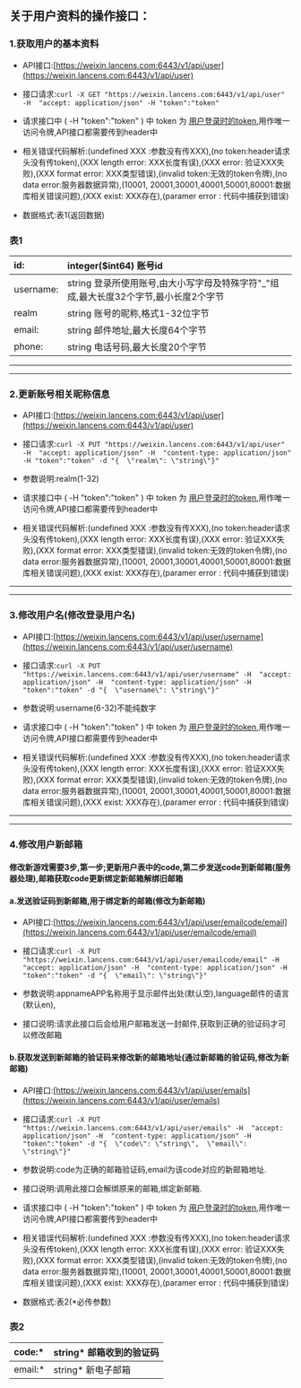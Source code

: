 ## 关于用户资料的操作接口：

### 1.获取用户的基本资料

* API接口:[https://weixin.lancens.com:6443/v1/api/user](https://weixin.lancens.com:6443/v1/api/user)
* 接口请求:`curl -X GET "https://weixin.lancens.com:6443/v1/api/user" -H  "accept: application/json" -H "token":"token"`
* 请求接口中  \(  -H "token":"token" \) 中 token 为 [用户登录时的token](http://developer.lancens.com:4000/deng-lu-yu-tui-chu.html),用作唯一访问令牌,API接口都需要传到header中

* 相关错误代码解析:\(undefined XXX :参数没有传XXX\),\(no token:header请求头没有传token\),\(XXX length error: XXX长度有误\),\(XXX error: 验证XXX失败\),\(XXX format error: XXX类型错误\),\(invalid token:无效的token令牌\),\(no data error:服务器数据异常\),\(10001, 20001,30001,40001,50001,80001:数据库相关错误问题\),\(XXX exist: XXX存在\),\(paramer error : 代码中捕获到错误\)
* 数据格式:表1\(返回数据\)

### 表1

| id: | integer\($int64\) 账号id |
| :--- | :--- |
| username: | string 登录所使用账号,由大小写字母及特殊字符"\_"组成,最大长度32个字节,最小长度2个字节 |
| realm | string 账号的昵称,格式1-32位字节 |
| email: | string 邮件地址,最大长度64个字节 |
| phone: | string 电话号码,最大长度20个字节 |

---

---

### 2.更新账号相关昵称信息

* API接口:[https://weixin.lancens.com:6443/v1/api/user](https://weixin.lancens.com:6443/v1/api/user)

* 接口请求:`curl -X PUT "https://weixin.lancens.com:6443/v1/api/user" -H  "accept: application/json" -H  "content-type: application/json" -H "token":"token" -d "{  \"realm\": \"string\"}"`

* 参数说明:realm\(1-32\)

* 请求接口中  \(  -H "token":"token" \) 中 token 为 [用户登录时的token](http://developer.lancens.com:4000/deng-lu-yu-tui-chu.html),用作唯一访问令牌,API接口都需要传到header中

* 相关错误代码解析:\(undefined XXX :参数没有传XXX\),\(no token:header请求头没有传token\),\(XXX length error: XXX长度有误\),\(XXX error: 验证XXX失败\),\(XXX format error: XXX类型错误\),\(invalid token:无效的token令牌\),\(no data error:服务器数据异常\),\(10001, 20001,30001,40001,50001,80001:数据库相关错误问题\),\(XXX exist: XXX存在\),\(paramer error : 代码中捕获到错误\)

---

---

### 3.修改用户名\(修改登录用户名\)

* API接口:[https://weixin.lancens.com:6443/v1/api/user/username](https://weixin.lancens.com:6443/v1/api/user/username)

* 接口请求:`curl -X PUT "https://weixin.lancens.com:6443/v1/api/user/username" -H  "accept: application/json" -H  "content-type: application/json" -H "token":"token" -d "{  \"username\": \"string\"}"`

* 参数说明:username\(6-32\)不能纯数字

* 请求接口中  \(  -H "token":"token" \) 中 token 为 [用户登录时的token](http://developer.lancens.com:4000/deng-lu-yu-tui-chu.html),用作唯一访问令牌,API接口都需要传到header中

* 相关错误代码解析:\(undefined XXX :参数没有传XXX\),\(no token:header请求头没有传token\),\(XXX length error: XXX长度有误\),\(XXX error: 验证XXX失败\),\(XXX format error: XXX类型错误\),\(invalid token:无效的token令牌\),\(no data error:服务器数据异常\),\(10001, 20001,30001,40001,50001,80001:数据库相关错误问题\),\(XXX exist: XXX存在\),\(paramer error : 代码中捕获到错误\)

---

---

### 4.修改用户新邮箱

#### 修改新游戏需要3步,第一步;更新用户表中的code,第二步发送code到新邮箱\(服务器处理\),邮箱获取code更新绑定新邮箱解绑旧邮箱

#### a.发送验证码到新邮箱,用于绑定新的邮箱\(修改为新邮箱\)

* API接口:[https://weixin.lancens.com:6443/v1/api/user/emailcode/email](https://weixin.lancens.com:6443/v1/api/user/emailcode/email)

* 接口请求:`curl -X PUT "https://weixin.lancens.com:6443/v1/api/user/emailcode/email" -H  "accept: application/json" -H  "content-type: application/json" -H "token":"token" -d "{  \"email\": \"string\"}"`

* 参数说明:appnameAPP名称用于显示邮件出处\(默认空\),language邮件的语言\(默认en\),

* 接口说明:请求此接口后会给用户邮箱发送一封邮件,获取到正确的验证码才可以修改邮箱

#### b.获取发送到新邮箱的验证码来修改新的邮箱地址\(通过新邮箱的验证码,修改为新邮箱\)

* API接口:[https://weixin.lancens.com:6443/v1/api/user/emails](https://weixin.lancens.com:6443/v1/api/user/emails)

* 接口请求:`curl -X PUT "https://weixin.lancens.com:6443/v1/api/user/emails" -H  "accept: application/json" -H  "content-type: application/json" -H "token":"token" -d "{  \"code\": \"string\",  \"email\": \"string\"}"`

* 参数说明:code为正确的邮箱验证码,email为该code对应的新邮箱地址.

* 接口说明:调用此接口会解绑原来的邮箱,绑定新邮箱.

* 请求接口中  \(  -H "token":"token" \) 中 token 为 [用户登录时的token](http://developer.lancens.com:4000/deng-lu-yu-tui-chu.html),用作唯一访问令牌,API接口都需要传到header中

* 相关错误代码解析:\(undefined XXX :参数没有传XXX\),\(no token:header请求头没有传token\),\(XXX length error: XXX长度有误\),\(XXX error: 验证XXX失败\),\(XXX format error: XXX类型错误\),\(invalid token:无效的token令牌\),\(no data error:服务器数据异常\),\(10001, 20001,30001,40001,50001,80001:数据库相关错误问题\),\(XXX exist: XXX存在\),\(paramer error : 代码中捕获到错误\)

* 数据格式:表2\(\*必传参数\)

### 表2

| code:\* | string\* 邮箱收到的验证码 |
| :--- | :--- |
| email:\* | string\* 新电子邮箱 |



